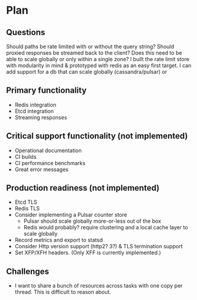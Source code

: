 # Plan

## Questions

Should paths be rate limited with or without the query string?
Should proxied responses be streamed back to the client?
Does this need to be able to scale globally or only within a single zone? I built the rate limit store with modularity in mind & prototyped with redis as an easy first target. I can add support for a db that can scale globally (cassandra/pulsar) or

## Primary functionality

- Redis integration
- Etcd integration
- Streaming responses

## Critical support functionality (not implemented)

- Operational documentation
- CI builds
- CI performance benchmarks
- Great error messages

## Production readiness (not implemented)

- Etcd TLS
- Redis TLS
- Consider implementing a Pulsar counter store
  - Pulsar should scale globally more-or-less out of the box
  - Redis would probably? require clustering and a local cache layer to scale globally
- Record metrics and export to statsd
- Consider Http version support (http2? 3?) & TLS termination support
- Set XFP/XFH headers. (Only XFF is currently implemented.)

## Challenges

- I want to share a bunch of resources across tasks with one copy per thread. This is difficult to reason about.